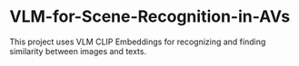 # VLM-for-Scene-Recognition-in-AVs
This project uses VLM CLIP Embeddings for recognizing and finding similarity between images and texts.
